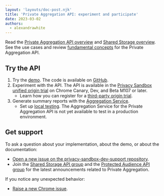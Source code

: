 ```yaml
---
layout: 'layouts/doc-post.njk'
title: 'Private Aggregation API: experiment and participate'
date: 2023-03-02
authors:
  - alexandrawhite
---
```


Read the [Private Aggregation API overview](/docs/privacy-sandbox/private-aggregation/)
and [Shared Storage overview](/docs/privacy-sandbox/shared-storage/).
See the use cases and review
[fundamental concepts](/docs/privacy-sandbox/private-aggregation-fundamentals/)
for the Private Aggregation API.

## Try the API

1. Try the [demo](http://goo.gle/shared-storage-demo). The code is available on
   [GitHub](https://github.com/GoogleChromeLabs/shared-storage-demo).
2. Experiment with the API. The API is available in the [Privacy Sandbox unified origin trial](/docs/privacy-sandbox/unified-origin-trial/) on Chrome Canary, Dev, and Beta M107 or later.
   * Learn how you can register for a [third-party origin trial](/docs/web-platform/third-party-origin-trials/).
3. Generate summary reports with the [Aggregation Service](/docs/privacy-sandbox/aggregation-service).
   *  Set up
      [local testing](https://github.com/privacysandbox/aggregation-service/blob/main/README.md).
      The Aggregation Service for the Private Aggregation API is not yet
      available to test in a production environment.

## Get support

To ask a question about your implementation, about the
demo, or about the documentation: 

* [Open a new issue on the privacy-sandbox-dev-support
  repository](https://github.com/GoogleChromeLabs/privacy-sandbox-dev-support/issues/new/choose).
*  Join the [Shared Storage API group](https://groups.google.com/a/chromium.org/g/shared-storage-api-announcements) and the [Protected Audience API group](https://groups.google.com/a/chromium.org/g/fledge-api-announce/) for the latest announcements related to Private Aggregation. 

If you notice any unexpected behavior: 

* [Raise a new Chrome issue](https://crbug.com/new).
